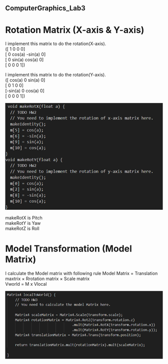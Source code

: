 ## ComputerGraphics_Lab3
# Rotation Matrix (X-axis & Y-axis) 
I implement this matrix to do the rotation(X-axis).  
([ 1    0       0    0]  
 [ 0  cos(a) -sin(a) 0]  
 [ 0  sin(a)  cos(a) 0]  
 [ 0    0       0    1])  

I implement this matrix to do the rotation(Y-axis).  
([ cos(a)  0  sin(a) 0]  
 [   0     1    0    0]  
 [-sin(a)  0  cos(a) 0]  
 [   0     0    0    1])  

 ![alt text](/photo/image.png)

makeRotX is Pitch  
makeRotY is Yaw  
makeRotZ is Roll  
# Model Transformation (Model Matrix)
I calculate the Model matrix with following rule
Model Matrix = Translation maxtrix × Rrotation matrix × Scale matrix  
Vworld = M x Vlocal   

![alt text](/photo/image1.png)
